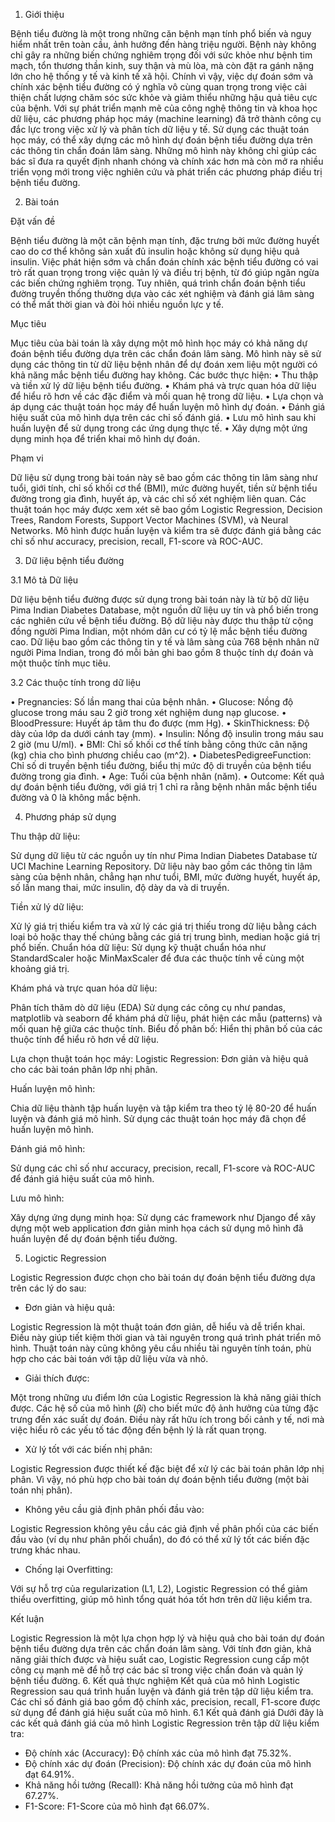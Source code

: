 1.	Giới thiệu
   
Bệnh tiểu đường là một trong những căn bệnh mạn tính phổ biến và nguy hiểm nhất trên toàn cầu, ảnh hưởng đến hàng triệu người. Bệnh này không chỉ gây ra những biến chứng nghiêm trọng đối với sức khỏe như bệnh tim mạch, tổn thương thần kinh, suy thận và mù lòa, mà còn đặt ra gánh nặng lớn cho hệ thống y tế và kinh tế xã hội. Chính vì vậy, việc dự đoán sớm và chính xác bệnh tiểu đường có ý nghĩa vô cùng quan trọng trong việc cải thiện chất lượng chăm sóc sức khỏe và giảm thiểu những hậu quả tiêu cực của bệnh.
Với sự phát triển mạnh mẽ của công nghệ thông tin và khoa học dữ liệu, các phương pháp học máy (machine learning) đã trở thành công cụ đắc lực trong việc xử lý và phân tích dữ liệu y tế. Sử dụng các thuật toán học máy, có thể xây dựng các mô hình dự đoán bệnh tiểu đường dựa trên các thông tin chẩn đoán lâm sàng. Những mô hình này không chỉ giúp các bác sĩ đưa ra quyết định nhanh chóng và chính xác hơn mà còn mở ra nhiều triển vọng mới trong việc nghiên cứu và phát triển các phương pháp điều trị bệnh tiểu đường.

2.	Bài toán

Đặt vấn đề

Bệnh tiểu đường là một căn bệnh mạn tính, đặc trưng bởi mức đường huyết cao do cơ thể không sản xuất đủ insulin hoặc không sử dụng hiệu quả insulin. Việc phát hiện sớm và chẩn đoán chính xác bệnh tiểu đường có vai trò rất quan trọng trong việc quản lý và điều trị bệnh, từ đó giúp ngăn ngừa các biến chứng nghiêm trọng. Tuy nhiên, quá trình chẩn đoán bệnh tiểu đường truyền thống thường dựa vào các xét nghiệm và đánh giá lâm sàng có thể mất thời gian và đòi hỏi nhiều nguồn lực y tế.

Mục tiêu

Mục tiêu của bài toán là xây dựng một mô hình học máy có khả năng dự đoán bệnh tiểu đường dựa trên các chẩn đoán lâm sàng. Mô hình này sẽ sử dụng các thông tin từ dữ liệu bệnh nhân để dự đoán xem liệu một người có khả năng mắc bệnh tiểu đường hay không. Các bước  thực hiện:
•	Thu thập và tiền xử lý dữ liệu bệnh tiểu đường.
•	Khám phá và trực quan hóa dữ liệu để hiểu rõ hơn về các đặc điểm và mối quan hệ trong dữ liệu.
•	Lựa chọn và áp dụng các thuật toán học máy để huấn luyện mô hình dự đoán.
•	Đánh giá hiệu suất của mô hình dựa trên các chỉ số đánh giá.
•	Lưu mô hình sau khi huấn luyện để sử dụng trong các ứng dụng thực tế.
•	Xây dựng một ứng dụng minh họa để triển khai mô hình dự đoán.

Phạm vi

Dữ liệu sử dụng trong bài toán này sẽ bao gồm các thông tin lâm sàng như tuổi, giới tính, chỉ số khối cơ thể (BMI), mức đường huyết, tiền sử bệnh tiểu đường trong gia đình, huyết áp, và các chỉ số xét nghiệm liên quan. Các thuật toán học máy được xem xét sẽ bao gồm Logistic Regression, Decision Trees, Random Forests, Support Vector Machines (SVM), và Neural Networks. Mô hình được huấn luyện và kiểm tra sẽ được đánh giá bằng các chỉ số như accuracy, precision, recall, F1-score và ROC-AUC.

3.	Dữ liệu bệnh tiểu đường
   
3.1 Mô tả Dữ liệu

Dữ liệu bệnh tiểu đường được sử dụng trong bài toán này là từ bộ dữ liệu Pima Indian Diabetes Database, một nguồn dữ liệu uy tín và phổ biến trong các nghiên cứu về bệnh tiểu đường. Bộ dữ liệu này được thu thập từ cộng đồng người Pima Indian, một nhóm dân cư có tỷ lệ mắc bệnh tiểu đường cao. Dữ liệu bao gồm các thông tin y tế và lâm sàng của 768 bệnh nhân nữ người Pima Indian, trong đó mỗi bản ghi bao gồm 8 thuộc tính dự đoán và một thuộc tính mục tiêu.

3.2 Các thuộc tính trong dữ liệu

•	Pregnancies: Số lần mang thai của bệnh nhân. 
•	Glucose: Nồng độ glucose trong máu sau 2 giờ trong xét nghiệm dung nạp glucose. 
•	BloodPressure: Huyết áp tâm thu đo được (mm Hg). 
•	SkinThickness: Độ dày của lớp da dưới cánh tay (mm). 
•	Insulin: Nồng độ insulin trong máu sau 2 giờ (mu U/ml).
•	BMI: Chỉ số khối cơ thể tính bằng công thức cân nặng (kg) chia cho bình phương chiều cao (m^2). 
•	DiabetesPedigreeFunction: Chỉ số di truyền bệnh tiểu đường, biểu thị mức độ di truyền của bệnh tiểu đường trong gia đình. 
•	Age: Tuổi của bệnh nhân (năm). 
•	Outcome: Kết quả dự đoán bệnh tiểu đường, với giá trị 1 chỉ ra rằng bệnh nhân mắc bệnh tiểu đường và 0 là không mắc bệnh.

4.	Phương pháp sử dụng
   
Thu thập dữ liệu:

Sử dụng dữ liệu từ các nguồn uy tín như Pima Indian Diabetes Database từ UCI Machine Learning Repository. Dữ liệu này bao gồm các thông tin lâm sàng của bệnh nhân, chẳng hạn như tuổi, BMI, mức đường huyết, huyết áp, số lần mang thai, mức insulin, độ dày da và di truyền.

Tiền xử lý dữ liệu:

Xử lý giá trị thiếu kiểm tra và xử lý các giá trị thiếu trong dữ liệu bằng cách loại bỏ hoặc thay thế chúng bằng các giá trị trung bình, median hoặc giá trị phổ biến.
Chuẩn hóa dữ liệu: Sử dụng kỹ thuật chuẩn hóa như StandardScaler hoặc MinMaxScaler để đưa các thuộc tính về cùng một khoảng giá trị.

Khám phá và trực quan hóa dữ liệu:

Phân tích thăm dò dữ liệu (EDA) Sử dụng các công cụ như pandas, matplotlib và seaborn để khám phá dữ liệu, phát hiện các mẫu (patterns) và mối quan hệ giữa các thuộc tính.
Biểu đồ phân bố: Hiển thị phân bố của các thuộc tính để hiểu rõ hơn về dữ liệu.

Lựa chọn thuật toán học máy:
Logistic Regression: Đơn giản và hiệu quả cho các bài toán phân lớp nhị phân.

Huấn luyện mô hình:

Chia dữ liệu thành tập huấn luyện và tập kiểm tra theo tỷ lệ 80-20  để huấn luyện và đánh giá mô hình.
Sử dụng các thuật toán học máy đã chọn để huấn luyện mô hình.

Đánh giá mô hình:

Sử dụng các chỉ số như accuracy, precision, recall, F1-score và ROC-AUC để đánh giá hiệu suất của mô hình.

Lưu mô hình:

Xây dựng ứng dụng minh họa:
Sử dụng các framework như Django để xây dựng một web application đơn giản minh họa cách sử dụng mô hình đã huấn luyện để dự đoán bệnh tiểu đường.

5.	Logictic Regression
   
Logistic Regression được chọn cho bài toán dự đoán bệnh tiểu đường dựa trên các lý do sau:

-	Đơn giản và hiệu quả:
  
Logistic Regression là một thuật toán đơn giản, dễ hiểu và dễ triển khai. Điều này giúp tiết kiệm thời gian và tài nguyên trong quá trình phát triển mô hình.
Thuật toán này cũng không yêu cầu nhiều tài nguyên tính toán, phù hợp cho các bài toán với tập dữ liệu vừa và nhỏ.

-	Giải thích được:
  
Một trong những ưu điểm lớn của Logistic Regression là khả năng giải thích được. Các hệ số của mô hình (𝛽𝑖) cho biết mức độ ảnh hưởng của từng đặc trưng đến xác suất dự đoán. Điều này rất hữu ích trong bối cảnh y tế, nơi mà việc hiểu rõ các yếu tố tác động đến bệnh lý là rất quan trọng.

-	Xử lý tốt với các biến nhị phân:
  
Logistic Regression được thiết kế đặc biệt để xử lý các bài toán phân lớp nhị phân. Vì vậy, nó phù hợp cho bài toán dự đoán bệnh tiểu đường (một bài toán nhị phân).

-	Không yêu cầu giả định phân phối đầu vào:
  
Logistic Regression không yêu cầu các giả định về phân phối của các biến đầu vào (ví dụ như phân phối chuẩn), do đó có thể xử lý tốt các biến đặc trưng khác nhau.

-	Chống lại Overfitting:
  
Với sự hỗ trợ của regularization (L1, L2), Logistic Regression có thể giảm thiểu overfitting, giúp mô hình tổng quát hóa tốt hơn trên dữ liệu kiểm tra.

Kết luận

Logistic Regression là một lựa chọn hợp lý và hiệu quả cho bài toán dự đoán bệnh tiểu đường dựa trên các chẩn đoán lâm sàng. Với tính đơn giản, khả năng giải thích được và hiệu suất cao, Logistic Regression cung cấp một công cụ mạnh mẽ để hỗ trợ các bác sĩ trong việc chẩn đoán và quản lý bệnh tiểu đường.
6.	Kết quả thực nghiệm
Kết quả của mô hình Logistic Regression sau quá trình huấn luyện và đánh giá trên tập dữ liệu kiểm tra. Các chỉ số đánh giá bao gồm độ chính xác, precision, recall, F1-score được sử dụng để đánh giá hiệu suất của mô hình.
6.1 Kết quả đánh giá
Dưới đây là các kết quả đánh giá của mô hình Logistic Regression trên tập dữ liệu kiểm tra:
-	Độ chính xác (Accuracy): Độ chính xác của mô hình đạt 75.32%.
-	Độ chính xác dự đoán (Precision): Độ chính xác dự đoán của mô hình đạt 64.91%.
-	Khả năng hồi tưởng (Recall): Khả năng hồi tưởng của mô hình đạt 67.27%.
-	F1-Score: F1-Score của mô hình đạt 66.07%.

